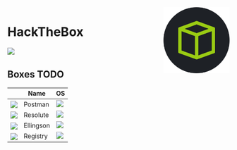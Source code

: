 <img align="right" height=150 src="./hackthebox_logo.jpg"/>

# HackTheBox
<img src="https://www.hackthebox.eu/badge/image/75726"/>

## Boxes TODO

|                                                                 |  Name            |      OS                                | 
| --------------------------------------------------------------- | ---------------- |--------------------------------------- |
| <img align="center" height=40 src="_images/Postman.png"/>       | Postman          | <img width=20 src=../_images/lin.png>  |
| <img align="center" height=40 src="_images/Resolute.png"/>      |  Resolute        | <img width=20 src=../_images/win.png>  |
| <img align="center" height=40 src="_images/Ellingson.png"/>     |  Ellingson       | <img width=20 src=../_images/lin.png>  |
| <img align="center" height=40 src="_images/Registry.png"/>      |  Registry        | <img width=20 src=../_images/lin.png>  |
